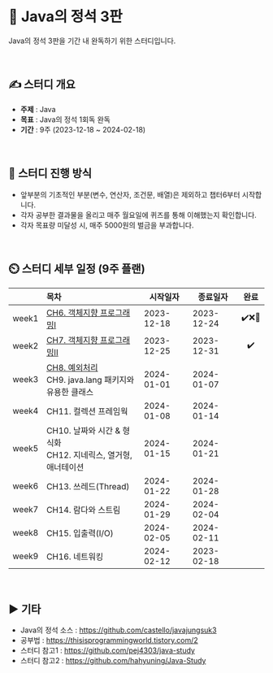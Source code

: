 📕 Java의 정석 3판
=============
Java의 정석 3판을 기간 내 완독하기 위한 스터디입니다.

<br/>

## ✍️ 스터디 개요
* **주제** : Java
* **목표** : Java의 정석 1회독 완독
* **기간** : 9주 (2023-12-18 ~ 2024-02-18)

<br/>

##  📖 스터디 진행 방식
* 앞부분의 기초적인 부분(변수, 연산자, 조건문, 배열)은 제외하고 챕터6부터 시작합니다.
* 각자 공부한 결과물을 올리고 매주 월요일에 퀴즈를 통해 이해했는지 확인합니다.
* 각자 목표량 미달성 시, 매주 5000원의 벌금을 부과합니다.

<br/>

## ⏲️ 스터디 세부 일정 (9주 플랜)
|  | 목차                                                                                                                                                                    | 시작일자       | 종료일자       |     완료     |
| ------: |:----------------------------------------------------------------------------------------------------------------------------------------------------------------------|------------|------------|:----------:|
| week1 | [CH6. 객체지향 프로그래밍Ⅰ](https://github.com/bono039/java-study/tree/master/6.%EA%B0%9D%EC%B2%B4%EC%A7%80%ED%96%A5%20%ED%94%84%EB%A1%9C%EA%B7%B8%EB%9E%98%EB%B0%8D%E2%85%A0) | 2023-12-18 | 2023-12-24 | ✔️❌🔺 |
| week2 | [CH7. 객체지향 프로그래밍Ⅱ](https://github.com/bono039/java-study/tree/master/7.%EA%B0%9D%EC%B2%B4%EC%A7%80%ED%96%A5%20%ED%94%84%EB%A1%9C%EA%B7%B8%EB%9E%98%EB%B0%8D%E2%85%A1) | 2023-12-25 | 2023-12-31 |     ✔️     |
| week3 | [CH8. 예외처리](https://github.com/bono039/java-study/tree/master/8.%EC%98%88%EC%99%B8%EC%B2%98%EB%A6%AC) <br/> CH9. java.lang 패키지와 유용한 클래스                                                                                                                       | 2024-01-01 | 2024-01-07 |            |
| week4 | CH11. 컬렉션 프레임웍                                                                                                                                                        | 2024-01-08 | 2024-01-14 |            |
| week5 | CH10. 날짜와 시간 & 형식화 <br/> CH12. 지네릭스, 열거형, 애너테이션                                                                                                                       | 2024-01-15 | 2024-01-21 |            |
| week6 | CH13. 쓰레드(Thread)                                                                                                                                                     | 2024-01-22 | 2024-01-28 |            |
| week7 | CH14. 람다와 스트림                                                                                                                                                         | 2024-01-29 | 2024-02-04 |            |
| week8 | CH15. 입출력(I/O)                                                                                                                                                        | 2024-02-05 | 2024-02-11 |            |
| week9 | CH16. 네트워킹                                                                                                                                                            | 2024-02-12 | 2023-02-18 |            |

<br/>

## :arrow_forward: 기타
+ Java의 정석 소스 : https://github.com/castello/javajungsuk3
+ 공부법 : https://thisisprogrammingworld.tistory.com/2
+ 스터디 참고1 : https://github.com/pej4303/java-study
+ 스터디 참고2 : https://github.com/hahyuning/Java-Study
